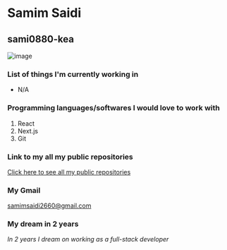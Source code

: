 # Samim Saidi
## sami0880-kea

![image](https://user-images.githubusercontent.com/113104513/215454706-27f70ba3-5120-4660-a4f2-979e59b698e6.png)

### List of things I'm currently working in
* N/A

### Programming languages/softwares I would love to work with
1. React
2. Next.js
3. Git

### Link to my all my public repositories
[Click here to see all my public repositories](https://github.com/sami0880-kea?tab=repositories)

### My Gmail  
samimsaidi2660@gmail.com

### My dream in 2 years
*In 2 years I dream on working as a full-stack developer*
